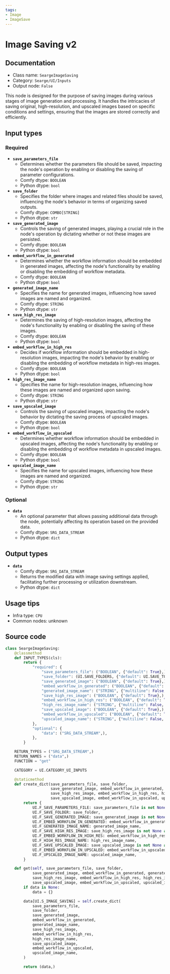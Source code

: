 ```yaml
---
tags:
- Image
- ImageSave
---
```


# Image Saving v2
## Documentation
- Class name: `SeargeImageSaving`
- Category: `Searge/UI/Inputs`
- Output node: `False`

This node is designed for the purpose of saving images during various stages of image generation and processing. It handles the intricacies of saving original, high-resolution, and upscaled images based on specific conditions and settings, ensuring that the images are stored correctly and efficiently.
## Input types
### Required
- **`save_parameters_file`**
    - Determines whether the parameters file should be saved, impacting the node's operation by enabling or disabling the saving of parameter configurations.
    - Comfy dtype: `BOOLEAN`
    - Python dtype: `bool`
- **`save_folder`**
    - Specifies the folder where images and related files should be saved, influencing the node's behavior in terms of organizing saved outputs.
    - Comfy dtype: `COMBO[STRING]`
    - Python dtype: `str`
- **`save_generated_image`**
    - Controls the saving of generated images, playing a crucial role in the node's operation by dictating whether or not these images are persisted.
    - Comfy dtype: `BOOLEAN`
    - Python dtype: `bool`
- **`embed_workflow_in_generated`**
    - Determines whether the workflow information should be embedded in generated images, affecting the node's functionality by enabling or disabling the embedding of workflow metadata.
    - Comfy dtype: `BOOLEAN`
    - Python dtype: `bool`
- **`generated_image_name`**
    - Specifies the name for generated images, influencing how saved images are named and organized.
    - Comfy dtype: `STRING`
    - Python dtype: `str`
- **`save_high_res_image`**
    - Determines the saving of high-resolution images, affecting the node's functionality by enabling or disabling the saving of these images.
    - Comfy dtype: `BOOLEAN`
    - Python dtype: `bool`
- **`embed_workflow_in_high_res`**
    - Decides if workflow information should be embedded in high-resolution images, impacting the node's behavior by enabling or disabling the embedding of workflow metadata in high-res images.
    - Comfy dtype: `BOOLEAN`
    - Python dtype: `bool`
- **`high_res_image_name`**
    - Specifies the name for high-resolution images, influencing how these images are named and organized upon saving.
    - Comfy dtype: `STRING`
    - Python dtype: `str`
- **`save_upscaled_image`**
    - Controls the saving of upscaled images, impacting the node's behavior by dictating the saving process of upscaled images.
    - Comfy dtype: `BOOLEAN`
    - Python dtype: `bool`
- **`embed_workflow_in_upscaled`**
    - Determines whether workflow information should be embedded in upscaled images, affecting the node's functionality by enabling or disabling the embedding of workflow metadata in upscaled images.
    - Comfy dtype: `BOOLEAN`
    - Python dtype: `bool`
- **`upscaled_image_name`**
    - Specifies the name for upscaled images, influencing how these images are named and organized.
    - Comfy dtype: `STRING`
    - Python dtype: `str`
### Optional
- **`data`**
    - An optional parameter that allows passing additional data through the node, potentially affecting its operation based on the provided data.
    - Comfy dtype: `SRG_DATA_STREAM`
    - Python dtype: `dict`
## Output types
- **`data`**
    - Comfy dtype: `SRG_DATA_STREAM`
    - Returns the modified data with image saving settings applied, facilitating further processing or utilization downstream.
    - Python dtype: `dict`
## Usage tips
- Infra type: `CPU`
- Common nodes: unknown


## Source code
```python
class SeargeImageSaving:
    @classmethod
    def INPUT_TYPES(cls):
        return {
            "required": {
                "save_parameters_file": ("BOOLEAN", {"default": True},),
                "save_folder": (UI.SAVE_FOLDERS, {"default": UI.SAVE_TO_OUTPUT_DATE, },),
                "save_generated_image": ("BOOLEAN", {"default": True},),
                "embed_workflow_in_generated": ("BOOLEAN", {"default": True},),
                "generated_image_name": ("STRING", {"multiline": False, "default": "generated", },),
                "save_high_res_image": ("BOOLEAN", {"default": True},),
                "embed_workflow_in_high_res": ("BOOLEAN", {"default": True},),
                "high_res_image_name": ("STRING", {"multiline": False, "default": "high-res", },),
                "save_upscaled_image": ("BOOLEAN", {"default": True},),
                "embed_workflow_in_upscaled": ("BOOLEAN", {"default": True},),
                "upscaled_image_name": ("STRING", {"multiline": False, "default": "upscaled", },),
            },
            "optional": {
                "data": ("SRG_DATA_STREAM",),
            },
        }

    RETURN_TYPES = ("SRG_DATA_STREAM",)
    RETURN_NAMES = ("data",)
    FUNCTION = "get"

    CATEGORY = UI.CATEGORY_UI_INPUTS

    @staticmethod
    def create_dict(save_parameters_file, save_folder,
                    save_generated_image, embed_workflow_in_generated, generated_image_name,
                    save_high_res_image, embed_workflow_in_high_res, high_res_image_name,
                    save_upscaled_image, embed_workflow_in_upscaled, upscaled_image_name):
        return {
            UI.F_SAVE_PARAMETERS_FILE: save_parameters_file is not None and save_parameters_file,
            UI.F_SAVE_FOLDER: save_folder,
            UI.F_SAVE_GENERATED_IMAGE: save_generated_image is not None and save_generated_image,
            UI.F_EMBED_WORKFLOW_IN_GENERATED: embed_workflow_in_generated is not None and embed_workflow_in_generated,
            UI.F_GENERATED_IMAGE_NAME: generated_image_name,
            UI.F_SAVE_HIGH_RES_IMAGE: save_high_res_image is not None and save_high_res_image,
            UI.F_EMBED_WORKFLOW_IN_HIGH_RES: embed_workflow_in_high_res is not None and embed_workflow_in_high_res,
            UI.F_HIGH_RES_IMAGE_NAME: high_res_image_name,
            UI.F_SAVE_UPSCALED_IMAGE: save_upscaled_image is not None and save_upscaled_image,
            UI.F_EMBED_WORKFLOW_IN_UPSCALED: embed_workflow_in_upscaled is not None and embed_workflow_in_upscaled,
            UI.F_UPSCALED_IMAGE_NAME: upscaled_image_name,
        }

    def get(self, save_parameters_file, save_folder,
            save_generated_image, embed_workflow_in_generated, generated_image_name,
            save_high_res_image, embed_workflow_in_high_res, high_res_image_name,
            save_upscaled_image, embed_workflow_in_upscaled, upscaled_image_name, data=None):
        if data is None:
            data = {}

        data[UI.S_IMAGE_SAVING] = self.create_dict(
            save_parameters_file,
            save_folder,
            save_generated_image,
            embed_workflow_in_generated,
            generated_image_name,
            save_high_res_image,
            embed_workflow_in_high_res,
            high_res_image_name,
            save_upscaled_image,
            embed_workflow_in_upscaled,
            upscaled_image_name,
        )

        return (data,)

```
